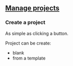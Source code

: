 ## [Manage projects](https://docs.gitlab.com/ee/user/project/working_with_projects.html)

### Create a project

As simple as clicking a button.  

Project can be create:
* blank
* from a template
